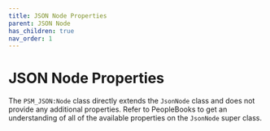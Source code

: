 ```yaml
---
title: JSON Node Properties
parent: JSON Node
has_children: true
nav_order: 1
---
```


# JSON Node Properties

The `PSM_JSON:Node` class directly extends the `JsonNode` class and does not provide any additional properties.  Refer to PeopleBooks to get an understanding of all of the available properties on the `JsonNode` super class.
